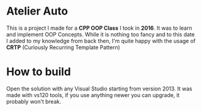 # Atelier Auto
This is a project I made for a **CPP OOP Class** I took in **2016**. It was to learn and implement OOP Concepts. While it is nothing too fancy and to this date I added to my knowledge from back then, I'm quite happy with the usage of **CRTP** (Curiously Recurring Template Pattern)


# How to build
Open the solution with any Visual Studio starting from version 2013. It was made with vs120 tools, if you use anything newer you can upgrade, it probably won't break.
